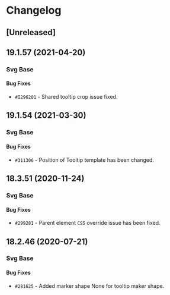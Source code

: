 # Changelog

## [Unreleased]

## 19.1.57 (2021-04-20)

### Svg Base

#### Bug Fixes

- `#I296201` - Shared tooltip crop issue fixed.

## 19.1.54 (2021-03-30)

### Svg Base

#### Bug Fixes

- `#311306` - Position of Tooltip template has been changed.

## 18.3.51 (2020-11-24)

### Svg Base

#### Bug Fixes

- `#299281` - Parent element `CSS` override issue has been fixed.

## 18.2.46 (2020-07-21)

### Svg Base

#### Bug Fixes

- `#281625` - Added marker shape None for tooltip maker shape.